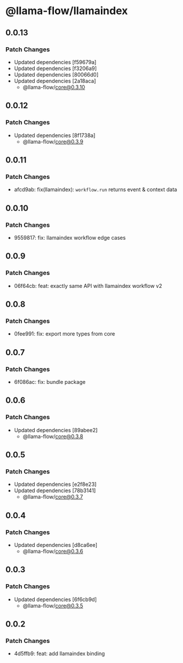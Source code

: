 # @llama-flow/llamaindex

## 0.0.13

### Patch Changes

- Updated dependencies [f59679a]
- Updated dependencies [f3206a9]
- Updated dependencies [80066d0]
- Updated dependencies [2a18aca]
  - @llama-flow/core@0.3.10

## 0.0.12

### Patch Changes

- Updated dependencies [8f1738a]
  - @llama-flow/core@0.3.9

## 0.0.11

### Patch Changes

- afcd9ab: fix(llamaindex): `workflow.run` returns event & context data

## 0.0.10

### Patch Changes

- 9559817: fix: llamaindex workflow edge cases

## 0.0.9

### Patch Changes

- 06f64cb: feat: exactly same API with llamaindex workflow v2

## 0.0.8

### Patch Changes

- 0fee991: fix: export more types from core

## 0.0.7

### Patch Changes

- 6f086ac: fix: bundle package

## 0.0.6

### Patch Changes

- Updated dependencies [89abee2]
  - @llama-flow/core@0.3.8

## 0.0.5

### Patch Changes

- Updated dependencies [e2f8e23]
- Updated dependencies [78b3141]
  - @llama-flow/core@0.3.7

## 0.0.4

### Patch Changes

- Updated dependencies [d8ca6ee]
  - @llama-flow/core@0.3.6

## 0.0.3

### Patch Changes

- Updated dependencies [6f6cb9d]
  - @llama-flow/core@0.3.5

## 0.0.2

### Patch Changes

- 4d5ffb9: feat: add llamaindex binding
